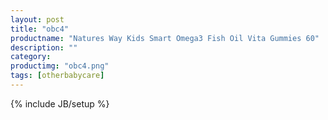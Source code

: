 ```yaml
---
layout: post
title: "obc4"
productname: "Natures Way Kids Smart Omega3 Fish Oil Vita Gummies 60"
description: ""
category: 
productimg: "obc4.png"
tags: [otherbabycare]
---
```

{% include JB/setup %}

